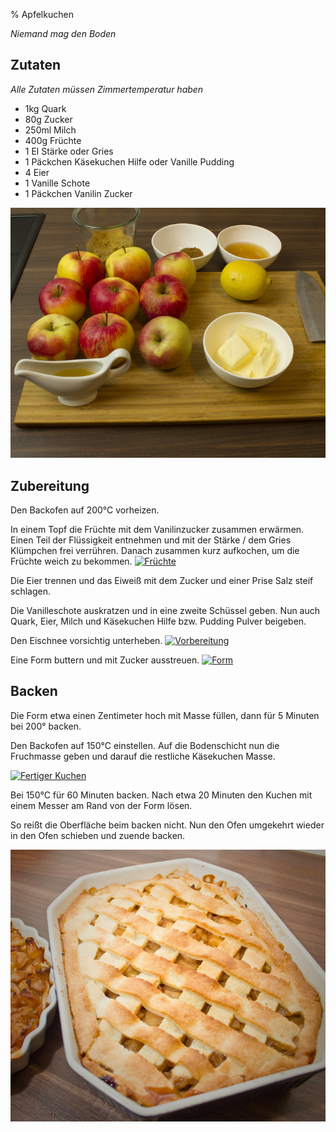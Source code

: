 % Apfelkuchen

*Niemand mag den Boden*
 

## Zutaten

*Alle Zutaten müssen Zimmertemperatur haben*

 * 1kg Quark
 * 80g Zucker
 * 250ml Milch
 * 400g Früchte
 * 1 El Stärke oder Gries
 * 1 Päckchen Käsekuchen Hilfe oder Vanille Pudding
 * 4 Eier
 * 1 Vanille Schote
 * 1 Päckchen Vanilin Zucker

[![](0x00/prep_scaled.jpg "Vorbereitung")](0x00/prep.jpg)

## Zubereitung

Den Backofen auf 200°C vorheizen.

In einem Topf die Früchte mit dem Vanilinzucker zusammen erwärmen.
Einen Teil der Flüssigkeit entnehmen und mit der Stärke / dem Gries Klümpchen frei verrühren.
Danach zusammen kurz aufkochen, um die Früchte weich zu bekommen.
[![](0x00/fruits_scaled.jpg "Früchte")](0x00/fruits.jpg)

Die Eier trennen und das Eiweiß mit dem Zucker und einer Prise Salz steif schlagen.

Die Vanilleschote auskratzen und in eine zweite Schüssel geben.
Nun auch Quark, Eier, Milch und Käsekuchen Hilfe bzw. Pudding Pulver beigeben.

Den Eischnee vorsichtig unterheben.
[![](0x00/cream_scaled.jpg "Vorbereitung")](0x00/cream.jpg)

Eine Form buttern und mit Zucker ausstreuen.
[![](0x00/form_scaled.jpg "Form")](0x00/form.jpg)

## Backen

Die Form etwa einen Zentimeter hoch mit Masse füllen, dann für 5 Minuten bei 200° backen.

Den Backofen auf 150°C einstellen.
Auf die Bodenschicht nun die Fruchmasse geben und darauf die restliche Käsekuchen Masse.

[![](0x00/stacking_scaled.jpg "Fertiger Kuchen")](0x00/stacking.jpg)

Bei 150°C für 60 Minuten backen. Nach etwa 20 Minuten den Kuchen mit einem Messer am Rand von der Form lösen.

So reißt die Oberfläche beim backen nicht. Nun den Ofen umgekehrt wieder in den Ofen schieben und zuende backen.

[![](0x00/cake_scaled.jpg "Fertiger Kuchen")](0x00/cake.jpg)
